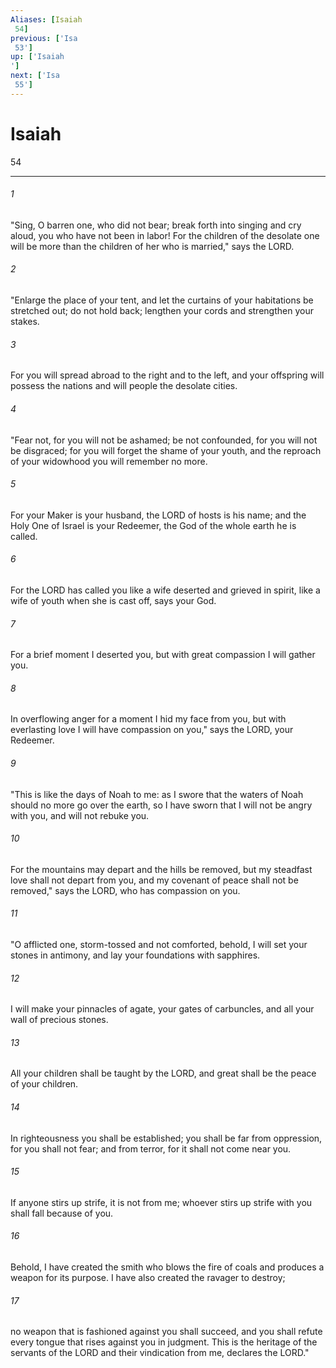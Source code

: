 ```yaml
---
Aliases: [Isaiah 54]
previous: ['Isa 53']
up: ['Isaiah']
next: ['Isa 55']
---
```

# Isaiah 54

***
 

###### 1 
"Sing, O barren one, who did not bear;  break forth into singing and cry aloud,  you who have not been in labor!  For the children of the desolate one will be more  than the children of her who is married," says the LORD.   

###### 2 
"Enlarge the place of your tent,  and let the curtains of your habitations be stretched out;  do not hold back; lengthen your cords  and strengthen your stakes.   

###### 3 
For you will spread abroad to the right and to the left,  and your offspring will possess the nations  and will people the desolate cities.  

###### 4 
"Fear not, for you will not be ashamed;  be not confounded, for you will not be disgraced;  for you will forget the shame of your youth,  and the reproach of your widowhood you will remember no more.   

###### 5 
For your Maker is your husband,  the LORD of hosts is his name;  and the Holy One of Israel is your Redeemer,  the God of the whole earth he is called.   

###### 6 
For the LORD has called you  like a wife deserted and grieved in spirit,  like a wife of youth when she is cast off,  says your God.   

###### 7 
For a brief moment I deserted you,  but with great compassion I will gather you.   

###### 8 
In overflowing anger for a moment  I hid my face from you,  but with everlasting love I will have compassion on you,"  says the LORD, your Redeemer.  

###### 9 
"This is like the days of Noah to me:  as I swore that the waters of Noah  should no more go over the earth,  so I have sworn that I will not be angry with you,  and will not rebuke you.   

###### 10 
For the mountains may depart  and the hills be removed,  but my steadfast love shall not depart from you,  and my covenant of peace shall not be removed,"  says the LORD, who has compassion on you.  

###### 11 
"O afflicted one, storm-tossed and not comforted,  behold, I will set your stones in antimony,  and lay your foundations with sapphires.   

###### 12 
I will make your pinnacles of agate,  your gates of carbuncles,  and all your wall of precious stones.   

###### 13 
All your children shall be taught by the LORD,  and great shall be the peace of your children.   

###### 14 
In righteousness you shall be established;  you shall be far from oppression, for you shall not fear;  and from terror, for it shall not come near you.   

###### 15 
If anyone stirs up strife,  it is not from me;  whoever stirs up strife with you  shall fall because of you.   

###### 16 
Behold, I have created the smith  who blows the fire of coals  and produces a weapon for its purpose.  I have also created the ravager to destroy;   

###### 17 
no weapon that is fashioned against you shall succeed,  and you shall refute every tongue that rises against you in judgment.  This is the heritage of the servants of the LORD  and their vindication from me, declares the LORD."
